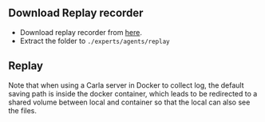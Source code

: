 ## Download Replay recorder
- Download replay recorder from [here](https://leaderboard.carla.org/get_started/).
- Extract the folder to `./experts/agents/replay`

## Replay
Note that when using a Carla server in Docker to collect log, the default saving path is inside the docker container, which leads to be redirected to a shared volume between local and container so that the local can also see the files.